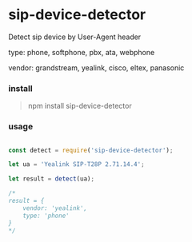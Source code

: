 # sip-device-detector

Detect sip device by User-Agent header

type: phone, softphone, pbx, ata, webphone

vendor: grandstream, yealink, cisco, eltex, panasonic



### install

> npm install sip-device-detector

### usage

`````javascript

const detect = require('sip-device-detector');

let ua = 'Yealink SIP-T28P 2.71.14.4';

let result = detect(ua);

/*
result = {
	vendor: 'yealink',
	type: 'phone'
}
*/

`````